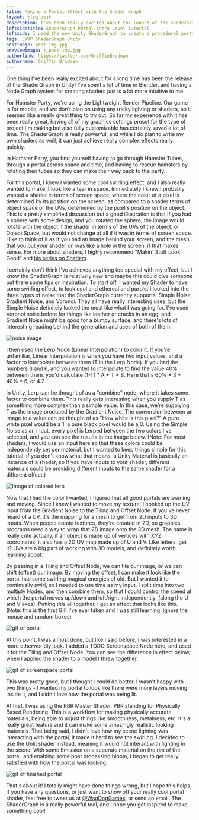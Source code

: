 ```yaml
---
title: Making a Portal Effect with the Shader Graph
layout: blog_post
description: I've been really excited about the launch of the ShaderGraph, and I wanted to share how I made a cool, simple shader for the Hamster Portal.
leftsidetitle: ShaderGraph Portal Intro Level Tutorial
leftside: I used the new Unity ShaderGraph to create a procedural portal texture, using screenspace coordinates and noise functions.
tags: LWRP ShaderGraph Unity
postimage: post-img.jpg
previewimage: t_post-img.jpg
authorlink: https://twitter.com/GriffinBrodman
authorname: Griffin Brodman
---
```


One thing I've been really excited about for a long time has been the release of the ShaderGraph in Unity! I've spent a lot of time in Blender, and having a Node Graph system for creating shaders just is a lot more intuitive to me.

For Hamster Party, we're using the Lightweight Render Pipeline. Our game is for mobile, and we don't plan on using any tricky lighting or shaders, so it seemed like a really great thing to try out. So far my experience with it has been really great, having all of my graphics settings preset for the type of project I'm making but also fully customizable has certainly saved a lot of time. The ShaderGraph is really powerful, and while I do plan to write my own shaders as well, it can just achieve really complex effects really quickly.

In Hamster Party, you find yourself having to go through Hamster Tubes, through a portal across space and time, and having to rescue hamsters by rotating their tubes so they can make their way back to the party.

For this portal, I knew I wanted some cool swirling effect, and I also really wanted to make it look like a tear in space. Immediately I knew I probably wanted a shader in terms of screen space, where the color of a pixel is determined by its position on the screen, as compared to a shader terms of object space or the UVs, determined by the pixel's position on the object. This is a pretty simplified discussion but a good illustration is that if you had a sphere with some design, and you rotated the sphere, the image would rotate with the object if the shader in terms of the UVs of the object, or Object Space, but would not change at all if it was in terms of screen space. I like to think of it as if you had an image behind your screen, and the mesh that you put your shader on was like a hole in the screen, if that makes sense. For more about shaders, I highly recommend "Makin' Stuff Look Good" and [his series on Shaders](https://www.youtube.com/watch?v=T-HXmQAMhG0).

I certainly don't think I've achieved anything too special with my effect, but I know the ShaderGraph is relatively new and maybe this could give someone out there some tips or inspiration. To start off, I wanted my Shader to have some swirling effect, to look cool and ethereal and purple. I looked into the three types of noise that the ShaderGraph currently supports, Simple Noise, Gradient Noise, and Voronoi. They all have really interesting uses, but the Simple Noise definitely looked the most like what I was going for. I've used Voronoi noise before for things like leather or cracks in an egg, and Gradient Noise might be good for a bumpy surface, and there's lots of interesting reading behind the generation and uses of both of them.

![noise image](http://WagDogGames.com/img/2018posts/PortalShader/noise.PNG)

I then used the Lerp Node (Linear Interpolation) to color it. If you're unfamiliar, Linear Interpolation is when you have two input values, and a factor to interpolate between them (T in the Lerp Node). If you had the numbers 3 and 6, and you wanted to interpolate to find the value 40% betweem them, you'd calculate (1-T) * A + T * B. Here that's 60% * 3 + 40% * 6, or 4.2. 

In Unity, Lerp can be thought of as a "combine" node, where it takes some factor to combine them. This really gets interesting when you supply T as something more complex than a simple value. In this case, we're supplying T as the image produced by the Gradient Noise. The conversion between an image to a value can be thought of as "How white is this pixel?" A pure white pixel would be a 1, a pure black pixel would be a 0. Using the Simple Noise as an input, every pixel is Lerped between the two colors I've selected, and you can see the results in the image below. (Note: For most shaders, I would use an input here so that these colors could be independently set per material, but I wanted to keep things simple for this tutorial. If you don't know what that means, a Unity Material is basically an instance of a shader, so if you have inputs to your shader, different materials could be providing different inputs to the same shader for a different effect.)

![image of colored lerp](http://WagDogGames.com/img/2018posts/PortalShader/lerp.PNG)

Now that I had the color I wanted, I figured that all good portals are swirling and moving. Since I knew I wanted to move my texture, I hooked up the UV input from the Gradient Noise to the Tiling and Offset Node. If you've never heard of a UV, it's the mapping for a mesh to get from 2D inputs to 3D inputs. When people create textures, they're created in 2D, so graphics programs need a way to wrap that 2D image onto the 3D mesh. The name is really cute actually, if an object is made up of vertices with XYZ coordinates, it also has a 2D UV map made up of U and V. Like letters, get it? UVs are a big part of working with 3D models, and definitely worth learning about.

By passing in a Tiling and Offset Node, we can tile our image, or we can shift (offset) our image. By moving the offset, I can make it look like the portal has some swirling magical energies of old. But I wanted it to continually swirl, so I needed to use time as my input. I split time into two multiply Nodes, and then combine them, so that I could control the speed at which the portal moves up/down and left/right independently, (along the U and V axes). Putting this all together, I get an effect that looks like this. (Note: this is the first GIF I've ever taken and I was still learning, ignore the mouse and random boxes)

![gif of portal](http://WagDogGames.com/img/2018posts/PortalShader/movement.gif)

At this point, I was almost done, but like I said before, I was interested in a more otherworldly look. I added a TODO Screenspace Node here, and used it for the Tiling and Offset Node. You can see the difference in effect below, when I applied the shader to a model I threw together.

![gif of screenspace portal](http://WagDogGames.com/img/2018posts/PortalShader/portal.jpg)

This was pretty good, but I thought I could do better. I wasn't happy with two things - I wanted my portal to look like there were more layers moving inside it, and I didn't love how the portal was being lit.

At first, I was using the PBR Master Shader, PBR standing for Physically Based Rendering. This is a workflow for making physically accurate materials, being able to adjust things like smoothness, metalness, etc. It's a really great feature and it can make some amazingly realistic looking materials. That being said, I didn't love how my scene lighting was interacting with the portal, it made it hard to see the swirling. I decided to use the Unlit shader instead, meaning it would not interact with lighting in the scene. With some Emission on a seperate material on the rim of the portal, and enabling some post processing bloom, I began to get really satisfied with how the portal was looking.

![gif of finished portal](http://WagDogGames.com/img/2018posts/PortalShader/portal.jpg)

That's about it! I totally might have done things wrong, but I hope this helps. If you have any questions, or just want to show off your really cool portal shader, feel free to tweet us at [@WagDogGames](https://twitter.com/WagDogGames), or send an email. The ShaderGraph is a really powerful tool, and I hope you get inspired to make something cool!
